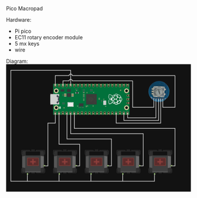 Pico Macropad

Hardware:
- Pi pico
- EC11 rotary encoder module
- 5 mx keys
- wire

Diagram:
![diagram](macropad-diagram.png)
